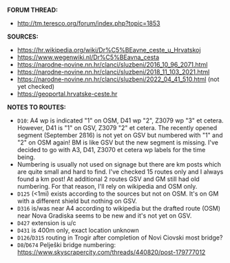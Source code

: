 ﻿**FORUM THREAD:**
- http://tm.teresco.org/forum/index.php?topic=1853


**SOURCES:**
- https://hr.wikipedia.org/wiki/Dr%C5%BEavne_ceste_u_Hrvatskoj
- https://www.wegenwiki.nl/Dr%C5%BEavna_cesta
- https://narodne-novine.nn.hr/clanci/sluzbeni/2016_10_96_2071.html
- https://narodne-novine.nn.hr/clanci/sluzbeni/2018_11_103_2021.html
- https://narodne-novine.nn.hr/clanci/sluzbeni/2022_04_41_510.html (not yet checked)
- https://geoportal.hrvatske-ceste.hr


**NOTES TO ROUTES:**
- `D10`: A4 wp is indicated "1" on OSM, D41 wp "2", Z3079 wp "3" et cetera. However, D41 is "1" on GSV, Z3079 "2" et cetera. The recently opened segment (September 2ß16) is not yet on GSV but numbered with "1" and "2" on OSM again! BM is like GSV but the new segment is missing. I've decided to go with A3, D41, Z3070 et cetera wp labels for the time being.
- Numbering is usually not used on signage but there are km posts which are quite small and hard to find. I've checked 15 routes only and I always found a km post! At additional 2 routes GSV and GM still had old numbering. For that reason, I'll rely on wikipedia and OSM only.
- `D125` (<1mi) exists according to the sources but not on OSM. It's on GM with a different shield but nothing on GSV.
- `D316` is/was near A4 according to wikipedia but the drafted route (OSM) near Nova Gradiska seems to be new and it's not yet on GSV.
- `D427` extension is u/c
- `D431` is 400m only, exact location unknown
- `D126`/`D315` routing in Trogir after completion of Novi Ciovski most bridge?
- `D8`/`D674` Pelješki bridge numbering: https://www.skyscrapercity.com/threads/440820/post-179777012